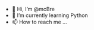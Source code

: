 - 👋 Hi, I’m @mcBre
- 🌱 I’m currently learning Python
- 📫 How to reach me ...

<!---
mcBre/mcBre is a ✨ special ✨ repository because its `README.md` (this file) appears on your GitHub profile.
You can click the Preview link to take a look at your changes.
--->
